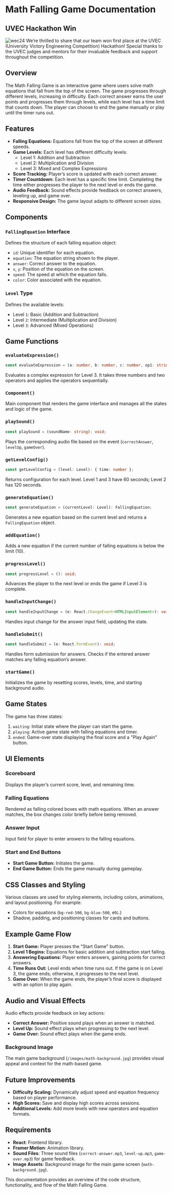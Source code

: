 # Math Falling Game Documentation

## UVEC Hackathon Win
![wec24](https://github.com/user-attachments/assets/7576a455-3c70-4521-aa04-72eac693bf0f)
We’re thrilled to share that our team won first place at the UVEC (University Victory Engineering Competition) Hackathon! Special thanks to the UVEC judges and mentors for their invaluable feedback and support throughout the competition.

## Overview

The Math Falling Game is an interactive game where users solve math equations that fall from the top of the screen. The game progresses through different levels, increasing in difficulty. Each correct answer earns the user points and progresses them through levels, while each level has a time limit that counts down. The player can choose to end the game manually or play until the timer runs out.

## Features
- **Falling Equations:** Equations fall from the top of the screen at different speeds.
- **Game Levels:** Each level has different difficulty levels:
  - Level 1: Addition and Subtraction
  - Level 2: Multiplication and Division
  - Level 3: Mixed and Complex Expressions
- **Score Tracking:** Player’s score is updated with each correct answer.
- **Timer Countdown:** Each level has a specific time limit. Completing the time either progresses the player to the next level or ends the game.
- **Audio Feedback:** Sound effects provide feedback on correct answers, leveling up, and game over.
- **Responsive Design:** The game layout adapts to different screen sizes.

## Components

### `FallingEquation` Interface
Defines the structure of each falling equation object:
- `id`: Unique identifier for each equation.
- `equation`: The equation string shown to the player.
- `answer`: Correct answer to the equation.
- `x`, `y`: Position of the equation on the screen.
- `speed`: The speed at which the equation falls.
- `color`: Color associated with the equation.

### `Level` Type
Defines the available levels:
- Level `1`: Basic (Addition and Subtraction)
- Level `2`: Intermediate (Multiplication and Division)
- Level `3`: Advanced (Mixed Operations)

## Game Functions

### `evaluateExpression()`
```typescript
const evaluateExpression = (a: number, b: number, c: number, op1: string, op2: string): number;
```
Evaluates a complex expression for Level 3. It takes three numbers and two operators and applies the operators sequentially.

### `Component()`
Main component that renders the game interface and manages all the states and logic of the game.

### `playSound()`
```typescript
const playSound = (soundName: string): void;
```
Plays the corresponding audio file based on the event (`correctAnswer`, `levelUp`, `gameOver`).

### `getLevelConfig()`
```typescript
const getLevelConfig = (level: Level): { time: number };
```
Returns configuration for each level. Level 1 and 3 have 60 seconds; Level 2 has 120 seconds.

### `generateEquation()`
```typescript
const generateEquation = (currentLevel: Level): FallingEquation;
```
Generates a new equation based on the current level and returns a `FallingEquation` object.

### `addEquation()`
Adds a new equation if the current number of falling equations is below the limit (10).

### `progressLevel()`
```typescript
const progressLevel = (): void;
```
Advances the player to the next level or ends the game if Level 3 is complete.

### `handleInputChange()`
```typescript
const handleInputChange = (e: React.ChangeEvent<HTMLInputElement>): void;
```
Handles input change for the answer input field, updating the state.

### `handleSubmit()`
```typescript
const handleSubmit = (e: React.FormEvent): void;
```
Handles form submission for answers. Checks if the entered answer matches any falling equation’s answer.

### `startGame()`
Initializes the game by resetting scores, levels, time, and starting background audio.

## Game States
The game has three states:
1. `waiting`: Initial state where the player can start the game.
2. `playing`: Active game state with falling equations and timer.
3. `ended`: Game-over state displaying the final score and a "Play Again" button.

## UI Elements

### Scoreboard
Displays the player’s current score, level, and remaining time.

### Falling Equations
Rendered as falling colored boxes with math equations. When an answer matches, the box changes color briefly before being removed.

### Answer Input
Input field for player to enter answers to the falling equations.

### Start and End Buttons
- **Start Game Button:** Initiates the game.
- **End Game Button:** Ends the game manually during gameplay.

## CSS Classes and Styling
Various classes are used for styling elements, including colors, animations, and layout positioning. For example:
- Colors for equations (`bg-red-500`, `bg-blue-500`, etc.)
- Shadow, padding, and positioning classes for cards and buttons.
  
## Example Game Flow

1. **Start Game:** Player presses the "Start Game" button.
2. **Level 1 Begins:** Equations for basic addition and subtraction start falling.
3. **Answering Equations:** Player enters answers, gaining points for correct answers.
4. **Time Runs Out:** Level ends when time runs out. If the game is on Level 3, the game ends; otherwise, it progresses to the next level.
5. **Game Over:** When the game ends, the player’s final score is displayed with an option to play again.

## Audio and Visual Effects
Audio effects provide feedback on key actions:
- **Correct Answer:** Positive sound plays when an answer is matched.
- **Level Up:** Sound effect plays when progressing to the next level.
- **Game Over:** Sound effect plays when the game ends.

### Background Image
The main game background (`/images/math-background.jpg`) provides visual appeal and context for the math-based game.

## Future Improvements
- **Difficulty Scaling:** Dynamically adjust speed and equation frequency based on player performance.
- **High Scores:** Save and display high scores across sessions.
- **Additional Levels:** Add more levels with new operators and equation formats.

## Requirements
- **React**: Frontend library.
- **Framer Motion**: Animation library.
- **Sound Files**: Three sound files (`correct-answer.mp3`, `level-up.mp3`, `game-over.mp3`) for game feedback.
- **Image Assets**: Background image for the main game screen (`math-background.jpg`).

This documentation provides an overview of the code structure, functionality, and flow of the Math Falling Game.
